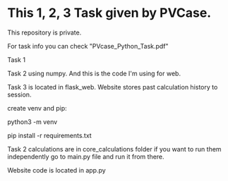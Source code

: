 # This 1, 2, 3 Task given by PVCase.

This repository is private.

For task info you can check "PVcase_Python_Task.pdf"

Task 1

Task 2 using numpy. And this is the code I'm using for web.

Task 3 is located in flask_web. Website stores past calculation history to session.

create venv and pip:
    
python3 -m venv
    
pip install -r requirements.txt

Task 2 calculations are in core_calculations folder if you want to run them independently go to main.py file and run it from there.

Website code is located in app.py




